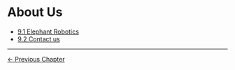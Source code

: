 # About Us

  * [9.1 Elephant Robotics](9.1_company.md)
  * [9.2 Contact us](9-AboutUs/9.2_contact.md)

---
[← Previous Chapter](../8-FilesDownload/README.md)